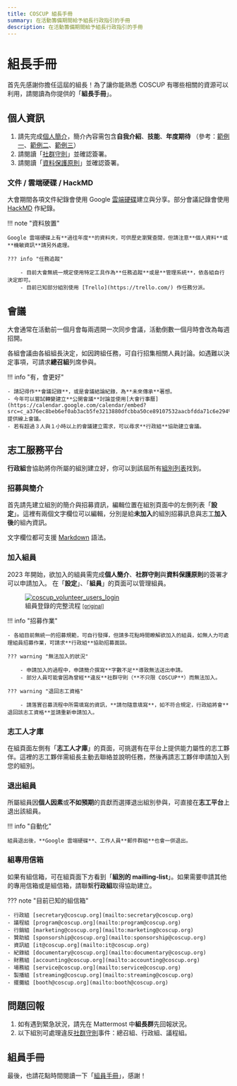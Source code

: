```yaml
---
title: COSCUP 組長手冊
summary: 在活動籌備期間給予組長行政指引的手冊
description: 在活動籌備期間給予組長行政指引的手冊
---
```


# 組長手冊

首先先感謝你擔任這屆的組長！為了讓你能熟悉 COSCUP 有哪些相關的資源可以利用，請閱讀為你提供的「**組長手冊**」。

## 個人資訊

1. 請先完成[個人簡介](https://volunteer.coscup.org/setting/profile)，簡介內容需包含**自我介紹**、**技能**、**年度期待** （參考：[範例一](https://volunteer.coscup.org/user/e161787f)、[範例二](https://volunteer.coscup.org/user/2b17b7b8)、[範例三](https://volunteer.coscup.org/user/6c74e623)）
2. 請閱讀「[社群守則](https://volunteer.coscup.org/coc)」並確認簽署。
3. 請閱讀「[資料保護原則](https://volunteer.coscup.org/security_guard)」並確認簽署。

### 文件 / 雲端硬碟 / HackMD

大會期間各項文件紀錄會使用 Google [雲端硬碟](https://drive.google.com/drive/folders/0AOZjvdnZrYhQUk9PVA)建立與分享。部分會議記錄會使用 [HackMD](https://hackmd.io/team/coscup) 作紀錄。

!!! note "資料放置"

    Google 雲端硬碟上有**過往年度**的資料夾，可供歷史瀏覽查閱，但請注意**個人資料**或**機敏資訊**請另外處理。

    ??? info "任務追蹤"

        - 目前大會無統一規定使用特定工具作為**任務追蹤**或是**管理系統**，依各組自行決定即可。
        - 目前已知部分組別使用 [Trello](https://trello.com/) 作任務分派。

## 會議

大會通常在活動前一個月會每兩週開一次同步會議，活動倒數一個月時會改為每週招開。

各組會議由各組組長決定，如因跨組任務，可自行招集相關人員討論。如遇難以決定事項，可請求**總召組**列席參與。

!!! info "有，會更好"

    - 請記得作**會議記錄**，或是會議結論紀錄，為**未來傳承**著想。
    - 今年可以嘗試轉變建立**公開會議**討論並使用[大會行事曆](https://calendar.google.com/calendar/embed?src=c_a376ec8beb6ef0ab3acb5fe3213880dfcbba50ce89107532aacbfdda71c6e294%40group.calendar.google.com&ctz=Asia%2FTaipe)提供線上會議。
    - 若有超過３人與１小時以上的會議建立需求，可以尋求**行政組**協助建立會議。

## 志工服務平台

**行政組**會協助將你所屬的組別建立好，你可以到該屆所有[組別列表](https://volunteer.coscup.org/project/2023/)找到。

### 招募與簡介

首先請先建立組別的簡介與招募資訊，編輯位置在組別頁面中的左側列表「**設定**」。這裡有兩個文字欄位可以編輯，分別是給**未加入**的組別招募訊息與志工**加入後**的組內資訊。

文字欄位都可支援 [Markdown](https://zh.wikipedia.org/zh-tw/Markdown) 語法。

### 加入組員

2023 年開始，欲加入的組員需完成**個人簡介**、**社群守則**與**資料保護原則**的簽署才可以申請加入。
在「**設定**」、「**組員**」的頁面可以管理組員。

<figure markdown>
  <a href="https://volunteer.coscup.org/doc/docs_users_login.svg">
    <img alt="coscup_volunteer_users_login" src="https://volunteer.coscup.org/doc/docs_users_login.svg">
  </a>
  <figcaption>組員登錄的完整流程 <small><a href="https://volunteer.coscup.org/doc/docs_users_login.svg">[original]</a></small></figcaption>
</figure>

!!! info "招募作業"

    - 各組目前無統一的招募規範，可自行發揮，但請多花點時間瞭解欲加入的組員，如無人力可處理組員招募作業，可請求**行政組**協助招募面談。

    ??? warning "無法加入的狀況"

        - 申請加入的過程中，申請簡介撰寫**字數不足**導致無法送出申請。
        - 部分人員可能會因為曾經**違反**社群守則（**不只限 COSCUP**）而無法加入。

    ??? warning "退回志工資格"

        - 請落實召募流程中所需填寫的資訊，**請勿隨意填寫**，如不符合規定，行政組將會**退回該志工資格**並請重新申請加入。

### 志工人才庫

在組頁面左側有「**志工人才庫**」的頁面，可挑選有在平台上提供能力屬性的志工夥伴。這裡的志工夥伴需組長主動去聯絡並說明任務，然後再請志工夥伴申請加入到您的組別。

### 退出組員

所屬組員因**個人因素**或**不如預期**的貢獻而選擇退出組別參與，可直接在**志工平台**上退出該組員。

!!! info "自動化"

    組員退出後，**Google 雲端硬碟**、工作人員**郵件群組**也會一併退出。

### 組專用信箱

如果有組信箱，可在組頁面下方看到「**組別的 mailling-list**」。如果需要申請其他的專用信箱或是組信箱，請聯繫**行政組**取得協助建立。

??? note "目前已知的組信箱"

    - 行政組 [secretary@coscup.org](mailto:secretary@coscup.org)
    - 議程組 [program@coscup.org](mailto:program@coscup.org)
    - 行銷組 [marketing@coscup.org](mailto:marketing@coscup.org)
    - 贊助組 [sponsorship@coscup.org](mailto:sponsorship@coscup.org)
    - 資訊組 [it@coscup.org](mailto:it@coscup.org)
    - 紀錄組 [documentary@coscup.org](mailto:documentary@coscup.org)
    - 財務組 [accounting@coscup.org](mailto:accounting@coscup.org)
    - 場務組 [service@coscup.org](mailto:service@coscup.org)
    - 製播組 [streaming@coscup.org](mailto:streaming@coscup.org)
    - 擺攤組 [booth@coscup.org](mailto:booth@coscup.org)

## 問題回報

1. 如有遇到緊急狀況，請先在 Mattermost 中**組長群**先回報狀況。
2. 以下組別可處理違反[社群守則](https://volunteer.coscup.org/coc)事件：總召組、行政組、議程組。

## 組員手冊

最後，也請花點時間閱讀一下「[組員手冊](/docs/zh-TW/about_coscup/team_member_handbook/)」，感謝！
